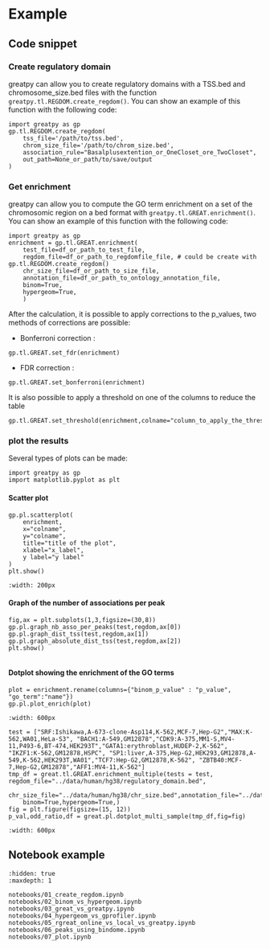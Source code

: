 # Example

## Code snippet

### Create regulatory domain

greatpy can allow you to create regulatory domains with a TSS.bed and chromosome_size.bed files with the function `greatpy.tl.REGDOM.create_regdom()`. You can show an example of this function with the following code:

```
import greatpy as gp
gp.tl.REGDOM.create_regdom(
    tss_file='/path/to/tss.bed',
    chrom_size_file='/path/to/chrom_size.bed',
    association_rule="Basalplusextention_or_OneCloset_ore_TwoCloset",
    out_path=None_or_path/to/save/output
)
```

### Get enrichment

greatpy can allow you to compute the GO term enrichment on a set of the chromosomic region on a bed format with `greatpy.tl.GREAT.enrichment()`. You can show an example of this function with the following code:

```
import greatpy as gp
enrichment = gp.tl.GREAT.enrichment(
    test_file=df_or_path_to_test_file,
    regdom_file=df_or_path_to_regdomfile_file, # could be create with gp.tl.REGDOM.create_regdom()
    chr_size_file=df_or_path_to_size_file,
    annotation_file=df_or_path_to_ontology_annotation_file,
    binom=True,
    hypergeom=True,
    )
```

After the calculation, it is possible to apply corrections to the p_values, two methods of corrections are possible:

-   Bonferroni correction :

```
gp.tl.GREAT.set_fdr(enrichment)
```

-   FDR correction :

```
gp.tl.GREAT.set_bonferroni(enrichment)
```

It is also possible to apply a threshold on one of the columns to reduce the table

```
gp.tl.GREAT.set_threshold(enrichment,colname="column_to_apply_the_threshold",alpha=0.05)
```

### plot the results

Several types of plots can be made:

```
import greatpy as gp
import matplotlib.pyplot as plt
```

#### Scatter plot

```
gp.pl.scatterplot(
    enrichment,
    x="colname",
    y="colname",
    title="title of the plot",
    xlabel="x_label",
    y label="y label"
)
plt.show()
```

```{image} _static/output_images/scatterplot.png
:width: 200px
```

#### Graph of the number of associations per peak

```
fig,ax = plt.subplots(1,3,figsize=(30,8))
gp.pl.graph_nb_asso_per_peaks(test,regdom,ax[0])
gp.pl.graph_dist_tss(test,regdom,ax[1])
gp.pl.graph_absolute_dist_tss(test,regdom,ax[2])
plt.show()
```

```{image} _static/output_images/plot1.png

```

#### Dotplot showing the enrichment of the GO terms

```
plot = enrichment.rename(columns={"binom_p_value" : "p_value", "go_term":"name"})
gp.pl.plot_enrich(plot)
```

```{image} _static/output_images/dotplot.png
:width: 600px
```

```
test = ["SRF:Ishikawa,A-673-clone-Asp114,K-562,MCF-7,Hep-G2","MAX:K-562,WA01,HeLa-S3", "BACH1:A-549,GM12878","CDK9:A-375,MM1-S,MV4-11,P493-6,BT-474,HEK293T","GATA1:erythroblast,HUDEP-2,K-562", "IKZF1:K-562,GM12878,HSPC", "SP1:liver,A-375,Hep-G2,HEK293,GM12878,A-549,K-562,HEK293T,WA01","TCF7:Hep-G2,GM12878,K-562", "ZBTB40:MCF-7,Hep-G2,GM12878","AFF1:MV4-11,K-562"]
tmp_df = great.tl.GREAT.enrichment_multiple(tests = test, regdom_file="../data/human/hg38/regulatory_domain.bed",
    chr_size_file="../data/human/hg38/chr_size.bed",annotation_file="../data/human/ontologies.csv",
    binom=True,hypergeom=True,)
fig = plt.figure(figsize=(15, 12))
p_val,odd_ratio,df = great.pl.dotplot_multi_sample(tmp_df,fig=fig)
```

```{image} _static/output_images/multidot.png
:width: 600px
```

## Notebook example

```{toctree}
:hidden: true
:maxdepth: 1

notebooks/01_create_regdom.ipynb
notebooks/02_binom_vs_hypergeom.ipynb
notebooks/03_great_vs_greatpy.ipynb
notebooks/04_hypergeom_vs_gprofiler.ipynb
notebooks/05_rgreat_online_vs_local_vs_greatpy.ipynb
notebooks/06_peaks_using_bindome.ipynb
notebooks/07_plot.ipynb
```
